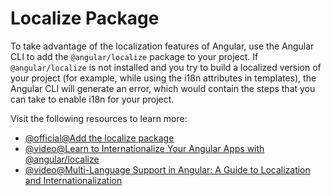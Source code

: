 # Localize Package

To take advantage of the localization features of Angular, use the Angular CLI to add the `@angular/localize` package to your project. If `@angular/localize` is not installed and you try to build a localized version of your project (for example, while using the i18n attributes in templates), the Angular CLI will generate an error, which would contain the steps that you can take to enable i18n for your project.

Visit the following resources to learn more:

- [@official@Add the localize package](https://angular.dev/guide/i18n/add-package)
- [@video@Learn to Internationalize Your Angular Apps with @angular/localize](https://www.youtube.com/watch?v=5h7HPY1OMfU)
- [@video@Multi-Language Support in Angular: A Guide to Localization and Internationalization](https://www.youtube.com/watch?v=ouI21AyJ9tE)
